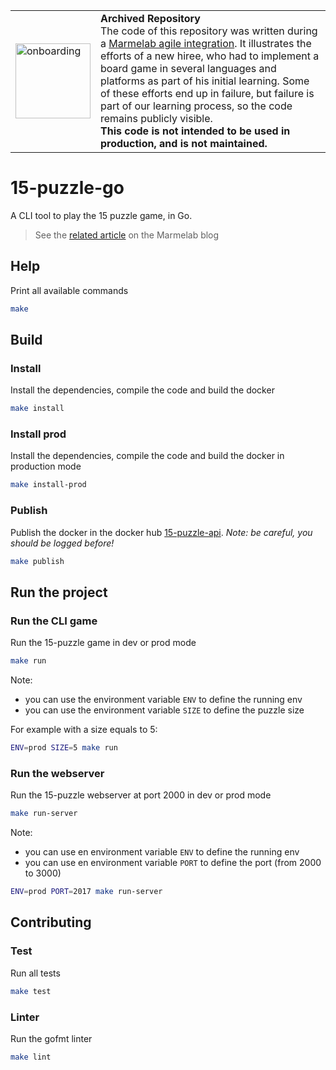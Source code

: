 <table>
        <tr>
            <td><img width="120" src="https://cdnjs.cloudflare.com/ajax/libs/octicons/8.5.0/svg/rocket.svg" alt="onboarding" /></td>
            <td><strong>Archived Repository</strong><br />
            The code of this repository was written during a <a href="https://marmelab.com/blog/2018/09/05/agile-integration.html">Marmelab agile integration</a>. It illustrates the efforts of a new hiree, who had to implement a board game in several languages and platforms as part of his initial learning. Some of these efforts end up in failure, but failure is part of our learning process, so the code remains publicly visible.<br />
        <strong>This code is not intended to be used in production, and is not maintained.</strong>
        </td>
        </tr>
</table>

# 15-puzzle-go

A CLI tool to play the 15 puzzle game, in Go.

> See the [related article](https://marmelab.com/blog/2017/12/01/jeu-du-taquin-en-go.html) on the Marmelab blog

## Help

Print all available commands

```bash
make
```

## Build

### Install

Install the dependencies, compile the code and build the docker

```bash
make install
```

### Install prod

Install the dependencies, compile the code and build the docker in production mode

```bash
make install-prod
```

### Publish

Publish the docker in the docker hub [15-puzzle-api](https://hub.docker.com/r/luwangel/15-puzzle-api/).
_Note: be careful, you should be logged before!_

```bash
make publish
```

## Run the project

### Run the CLI game

Run the 15-puzzle game in dev or prod mode

```bash
make run
```

Note:

*   you can use the environment variable `ENV` to define the running env
*   you can use the environment variable `SIZE` to define the puzzle size

For example with a size equals to 5:

```bash
ENV=prod SIZE=5 make run
```

### Run the webserver

Run the 15-puzzle webserver at port 2000 in dev or prod mode

```bash
make run-server
```

Note:

*   you can use en environment variable `ENV` to define the running env
*   you can use en environment variable `PORT` to define the port (from 2000 to 3000)

```bash
ENV=prod PORT=2017 make run-server
```

## Contributing

### Test

Run all tests

```bash
make test
```

### Linter

Run the gofmt linter

```bash
make lint
```

